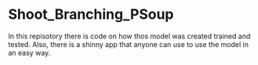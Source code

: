 # Shoot_Branching_PSoup
In this repisotory there is code on how thos model was created trained and tested. Also, there is a shinny app that anyone can use to use the model in an easy way.
